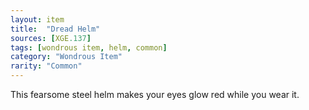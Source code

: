 ```yaml
---
layout: item
title:  "Dread Helm"
sources: [XGE.137]
tags: [wondrous item, helm, common]
category: "Wondrous Item"
rarity: "Common"
---
```


This fearsome steel helm makes your eyes glow red while you wear it.